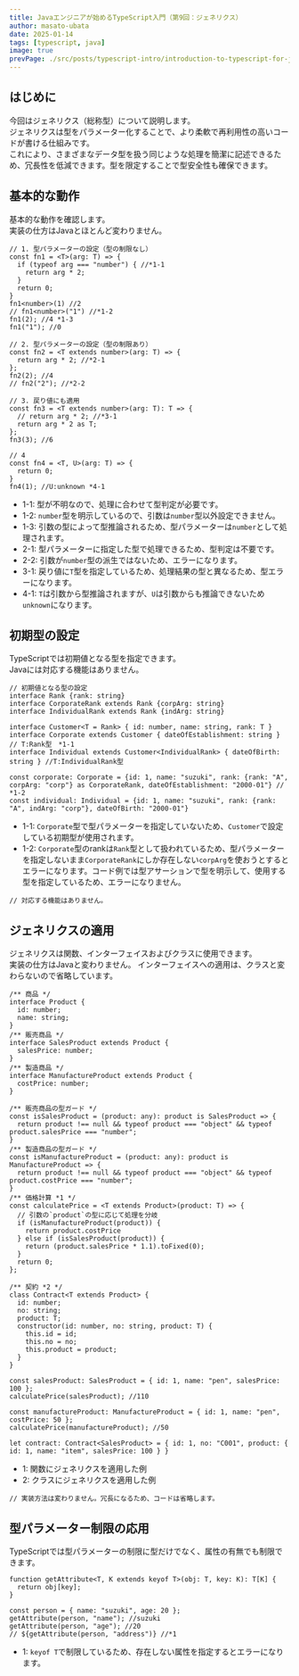 ```yaml
---
title: Javaエンジニアが始めるTypeScript入門（第9回：ジェネリクス）
author: masato-ubata
date: 2025-01-14
tags: [typescript, java]
image: true
prevPage: ./src/posts/typescript-intro/introduction-to-typescript-for-java-engineer_object.md
---
```


## はじめに

今回はジェネリクス（総称型）について説明します。  
ジェネリクスは型をパラメーター化することで、より柔軟で再利用性の高いコードが書ける仕組みです。  
これにより、さまざまなデータ型を扱う同じような処理を簡潔に記述できるため、冗長性を低減できます。型を限定することで型安全性も確保できます。  

## 基本的な動作

基本的な動作を確認します。  
実装の仕方はJavaとほとんど変わりません。  

```ts: TypeScript
// 1. 型パラメーターの設定（型の制限なし）
const fn1 = <T>(arg: T) => {
  if (typeof arg === "number") { //*1-1
    return arg * 2;
  }
  return 0;
}
fn1<number>(1) //2
// fn1<number>("1") //*1-2
fn1(2); //4 *1-3
fn1("1"); //0

// 2. 型パラメーターの設定（型の制限あり）
const fn2 = <T extends number>(arg: T) => {
  return arg * 2; //*2-1
};
fn2(2); //4
// fn2("2"); //*2-2

// 3. 戻り値にも適用
const fn3 = <T extends number>(arg: T): T => {
  // return arg * 2; //*3-1
  return arg * 2 as T;
};
fn3(3); //6

// 4
const fn4 = <T, U>(arg: T) => {
  return 0;
}
fn4(1); //U:unknown *4-1
```
* 1-1: 型が不明なので、処理に合わせて型判定が必要です。
* 1-2: `number`型を明示しているので、引数は`number`型以外設定できません。
* 1-3: 引数の型によって型推論されるため、型パラメーターは`number`として処理されます。
* 2-1: 型パラメーターに指定した型で処理できるため、型判定は不要です。
* 2-2: 引数が`number`型の派生ではないため、エラーになります。
* 3-1: 戻り値に`T`型を指定しているため、処理結果の型と異なるため、型エラーになります。
* 4-1: `T`は引数から型推論されますが、`U`は引数からも推論できないため`unknown`になります。

## 初期型の設定

TypeScriptでは初期値となる型を指定できます。  
Javaには対応する機能はありません。  

```ts: TypeScript
// 初期値となる型の設定
interface Rank {rank: string}
interface CorporateRank extends Rank {corpArg: string}
interface IndividualRank extends Rank {indArg: string}

interface Customer<T = Rank> { id: number, name: string, rank: T }
interface Corporate extends Customer { dateOfEstablishment: string } // T:Rank型　*1-1
interface Individual extends Customer<IndividualRank> { dateOfBirth: string } //T:IndividualRank型

const corporate: Corporate = {id: 1, name: "suzuki", rank: {rank: "A", corpArg: "corp"} as CorporateRank, dateOfEstablishment: "2000-01"} // *1-2
const individual: Individual = {id: 1, name: "suzuki", rank: {rank: "A", indArg: "corp"}, dateOfBirth: "2000-01"}
```
* 1-1: `Corporate`型で型パラメーターを指定していないため、`Customer`で設定している初期型が使用されます。
* 1-2: `Corporate`型のrankは`Rank`型として扱われているため、型パラメーターを指定しないまま`CorporateRank`にしか存在しない`corpArg`を使おうとするとエラーになります。コード例では型アサーションで型を明示して、使用する型を指定しているため、エラーになりません。

```java: Javaではどうなるのか
// 対応する機能はありません。
```

## ジェネリクスの適用

ジェネリクスは関数、インターフェイスおよびクラスに使用できます。  
実装の仕方はJavaと変わりません。
インターフェイスへの適用は、クラスと変わらないので省略しています。

```ts: TypeScript
/** 商品 */
interface Product {
  id: number;
  name: string;
}
/** 販売商品 */
interface SalesProduct extends Product {
  salesPrice: number;
}
/** 製造商品 */
interface ManufactureProduct extends Product {
  costPrice: number;
}

/** 販売商品の型ガード */
const isSalesProduct = (product: any): product is SalesProduct => {
  return product !== null && typeof product === "object" && typeof product.salesPrice === "number";
}
/** 製造商品の型ガード */
const isManufactureProduct = (product: any): product is ManufactureProduct => {
  return product !== null && typeof product === "object" && typeof product.costPrice === "number";
}
/** 価格計算 *1 */
const calculatePrice = <T extends Product>(product: T) => {
  // 引数の`product`の型に応じて処理を分岐
  if (isManufactureProduct(product)) {
    return product.costPrice
  } else if (isSalesProduct(product)) {
    return (product.salesPrice * 1.1).toFixed(0);
  }
  return 0;
};

/** 契約 *2 */
class Contract<T extends Product> {
  id: number;
  no: string;
  product: T;
  constructor(id: number, no: string, product: T) {
    this.id = id;
    this.no = no;
    this.product = product;
  }
}

const salesProduct: SalesProduct = { id: 1, name: "pen", salesPrice: 100 };
calculatePrice(salesProduct); //110

const manufactureProduct: ManufactureProduct = { id: 1, name: "pen", costPrice: 50 };
calculatePrice(manufactureProduct); //50

let contract: Contract<SalesProduct> = { id: 1, no: "C001", product: { id: 1, name: "item", salesPrice: 100 } }
```
* 1: 関数にジェネリクスを適用した例
* 2: クラスにジェネリクスを適用した例

```java: Javaではどうなるのか
// 実装方法は変わりません。冗長になるため、コードは省略します。
```

## 型パラメーター制限の応用

TypeScriptでは型パラメーターの制限に型だけでなく、属性の有無でも制限できます。

```ts: TypeScript
function getAttribute<T, K extends keyof T>(obj: T, key: K): T[K] {
  return obj[key];
}

const person = { name: "suzuki", age: 20 };
getAttribute(person, "name"); //suzuki
getAttribute(person, "age"); //20
// ${getAttribute(person, "address")} //*1
```
* 1: `keyof T`で制限しているため、存在しない属性を指定するとエラーになります。
